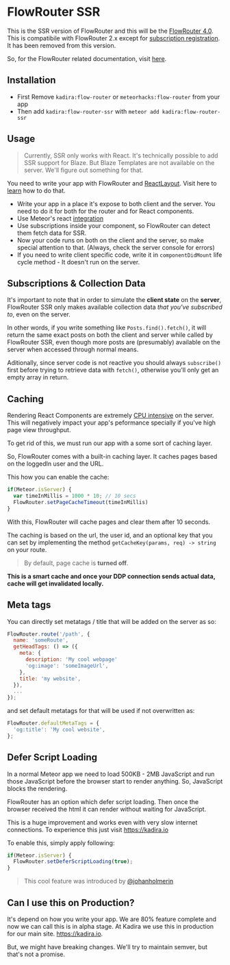 
# FlowRouter SSR

This is the SSR version of FlowRouter and this will be the [FlowRouter 4.0](https://kadira.io/blog/meteor/flow-router-4-0-and-future-of-routing-in-meteor). This is compatibile with FlowRouter 2.x except for [subscription registration](https://github.com/kadirahq/flow-router#subscription-management). It has been removed from this version.

So, for the FlowRouter related documentation, visit [here](https://github.com/kadirahq/flow-router).

## Installation

* First Remove `kadira:flow-router` or `meteorhacks:flow-router` from your app
* Then add `kadira:flow-router-ssr` with `meteor add kadira:flow-router-ssr`

## Usage

> Currently, SSR only works with React. It's technically possible to add SSR support for Blaze. But Blaze Templates are not available on the server. We'll figure out something for that.

You need to write your app with FlowRouter and [ReactLayout](https://github.com/kadirahq/meteor-react-layout). Visit here to [learn](https://kadira.io/academy/meteor-routing-guide/content/rendering-react-components) how to do that.

* Write your app in a place it's expose to both client and the server. You need to do it for both for the router and for React components.
* Use Meteor's react [integration](https://github.com/meteor/react-packages)
* Use subscriptions inside your component, so FlowRouter can detect them fetch data for SSR.
* Now your code runs on both on the client and the server, so make special attention to that. (Always, check the server console for errors)
* If you need to write client specific code, write it in `componentDidMount` life cycle method - It doesn't run on the server.

## Subscriptions & Collection Data

It's important to note that in order to simulate the **client state** on the **server**, FlowRouter SSR only makes available collection data *that you've subscribed to*, even on the server.

In other words, if you write something like `Posts.find().fetch()`, it will return the same exact posts on both the client and server while called by FlowRouter SSR, even though more posts are (presumably) available on the server when accessed through normal means. 

Aditionally, since server code is not reactive you should always `subscribe()` first before trying to retrieve data with `fetch()`, otherwise you'll only get an empty array in return.

## Caching

Rendering React Components are extremely [CPU intensive](https://twitter.com/kadirahq/status/620467416749838336) on the server. This will negatively impact your app's peformance specially if you've high page view throughput.

To get rid of this, we must run our app with a some sort of caching layer. 

So, FlowRouter comes with a built-in caching layer. It caches pages based on the loggedIn user and the URL.

This how you can enable the cache:

~~~js
if(Meteor.isServer) {
  var timeInMillis = 1000 * 10; // 10 secs
  FlowRouter.setPageCacheTimeout(timeInMillis)
}
~~~

With this, FlowRouter will cache pages and clear them after 10 seconds.

The caching is based on the url, the user id, and an optional key that you can set by implementing the method `getCacheKey(params, req) -> string` on your route.

> By default, page cache is **turned off**.

**This is a smart cache and once your DDP connection sends actual data, cache will get invalidated locally.**

## Meta tags

You can directly set metatags / title that will be added on the server as so:

```js
FlowRouter.route('/path', {
  name: 'someRoute',
  getHeadTags: () => ({
    meta: {
      description: 'My cool webpage'
      'og:image': 'someImageUrl',
    },
    title: 'my website',
  }),
  ...
});
```

and set default metatags for that will be used if not overwritten as:

```js
FlowRouter.defaultMetaTags = {
  'og:title': 'My cool website',
};
```

## Defer Script Loading

In a normal Meteor app we need to load 500KB - 2MB JavaScript and run those JavaScript before the browser start to render anything. So, JavaScript blocks the rendering.

FlowRouter has an option which defer script loading. Then once the browser received the html it can render without waiting for JavaScript. 

This is a huge improvement and works even with very slow internet connections. To experience this just visit <https://kadira.io>

To enable this, simply apply following:

~~~js
if(Meteor.isServer) {
  FlowRouter.setDeferScriptLoading(true);
}
~~~

> This cool feature was introduced by [@johanholmerin](https://github.com/johanholmerin)

## Can I use this on Production?

It's depend on how you write your app. We are 80% feature complete and now we can call this is in alpha stage. At Kadira we use this in production for our main site. <https://kadira.io>.

But, we might have breaking changes. We'll try to maintain semver, but that's not a promise.

